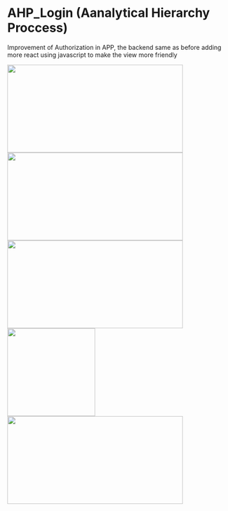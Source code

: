 # AHP_Login (Aanalytical Hierarchy Proccess)
 Improvement of Authorization in APP, the backend same as before adding more react using javascript to make the view more friendly
 
<img width="400" height="200" src="https://github.com/Krylliac/AHP_Login/assets/117600120/7898dc94-25e7-4ac4-96c8-63b08993afbb">
<img width="400" height="200" src="https://github.com/Krylliac/AHP_Login/assets/117600120/af915714-b635-4d38-8f5b-1d21813fce3b">
<img width="400" height="200" src="https://github.com/Krylliac/AHP_Login/assets/117600120/33dc6bcd-fb60-41cc-8e4d-79064d7bce98">
<img wwidth="400" height="200" src="https://github.com/Krylliac/AHP_Login/assets/117600120/70ad41e4-14f6-440a-be48-eb7331ca1af1">
<img width="400" height="200" src="https://github.com/Krylliac/AHP_Login/assets/117600120/eafdba77-71b1-402a-bd8d-ce1e3b74227b">
